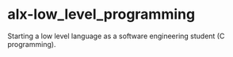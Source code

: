 # alx-low_level_programming

Starting a low level language as a software engineering student (C programming).
